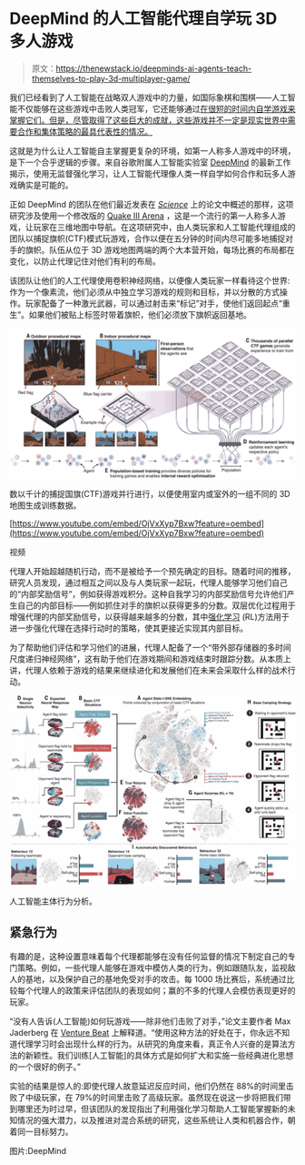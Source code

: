 # DeepMind 的人工智能代理自学玩 3D 多人游戏

> 原文：<https://thenewstack.io/deepminds-ai-agents-teach-themselves-to-play-3d-multiplayer-game/>

我们已经看到了人工智能在战略双人游戏中的力量，如国际象棋和围棋——人工智能不仅能够在这些游戏中击败人类冠军，它还能够通过[在很短的时间内自学游戏来掌握它们。但是，尽管取得了这些巨大的成就，这些游戏并不一定是现实世界中需要合作和集体策略的最具代表性的情况。](https://thenewstack.io/new-google-ai-achieves-alien-superhuman-mastery-chess-shogi-go-mere-hours/)

这就是为什么让人工智能自主掌握更复杂的环境，如第一人称多人游戏中的环境，是下一个合乎逻辑的步骤。来自谷歌附属人工智能实验室 [DeepMind](https://deepmind.com/) 的最新工作揭示，使用无监督强化学习，让人工智能代理像人类一样自学如何合作和玩多人游戏确实是可能的。

正如 DeepMind 的团队在他们最近发表在 [*Science*](https://science.sciencemag.org/content/364/6443/859) 上的论文中概述的那样，这项研究涉及使用一个修改版的 [Quake III Arena](https://en.wikipedia.org/wiki/Quake_III_Arena) ，这是一个流行的第一人称多人游戏，让玩家在三维地图中导航。在这项研究中，由人类玩家和人工智能代理组成的团队以捕捉旗帜(CTF)模式玩游戏，合作以便在五分钟的时间内尽可能多地捕捉对手的旗帜。队伍从位于 3D 游戏地图两端的两个大本营开始，每场比赛的布局都在变化，以防止代理记住对他们有利的布局。

该团队让他们的人工代理使用卷积神经网络，以便像人类玩家一样看待这个世界:作为一个像素流，他们必须从中独立学习游戏的规则和目标，并以分散的方式操作。玩家配备了一种激光武器，可以通过射击来“标记”对手，使他们返回起点“重生”。如果他们被贴上标签时带着旗帜，他们必须放下旗帜返回基地。

![](img/13910669155581d31849d327a26d7a7c.png)

数以千计的捕捉国旗(CTF)游戏并行进行，以便使用室内或室外的一组不同的 3D 地图生成训练数据。

[https://www.youtube.com/embed/OjVxXyp7Bxw?feature=oembed](https://www.youtube.com/embed/OjVxXyp7Bxw?feature=oembed)

视频

代理人开始超越随机行动，而不是被给予一个预先确定的目标。随着时间的推移，研究人员发现，通过相互之间以及与人类玩家一起玩，代理人能够学习他们自己的“内部奖励信号”，例如获得游戏积分。这种自我学习的内部奖励信号允许他们产生自己的内部目标——例如抓住对手的旗帜以获得更多的分数。双层优化过程用于增强代理的内部奖励信号，以获得越来越多的分数，其中[强化学习](/reinforcement-learning-ready-real-world/) (RL)方法用于进一步强化代理在选择行动时的策略，使其更接近实现其内部目标。

为了帮助他们评估和学习他们的进展，代理人配备了一个“带外部存储器的多时间尺度递归神经网络”，这有助于他们在游戏期间和游戏结束时跟踪分数。从本质上讲，代理人依赖于游戏的结果来继续进化和发展他们在未来会采取什么样的战术行动。

![](img/f7be740b8463a2290c4e96567ee52dbd.png)

人工智能主体行为分析。

## 紧急行为

有趣的是，这种设置意味着每个代理都能够在没有任何监督的情况下制定自己的专门策略。例如，一些代理人能够在游戏中模仿人类的行为，例如跟随队友，监视敌人的基地，以及保护自己的基地免受对手的攻击。每 1000 场比赛后，系统通过比较每个代理人的政策来评估团队的表现如何；赢的不多的代理人会模仿表现更好的玩家。

“没有人告诉(人工智能)如何玩游戏——除非他们击败了对手，”论文主要作者 Max Jaderberg 在 [Venture Beat](https://venturebeat.com/2019/05/30/deepminds-ai-can-defeat-human-players-in-quake-iii-arenas-capture-the-flag-mode/) 上解释道。“使用这种方法的好处在于，你永远不知道代理学习时会出现什么样的行为。从研究的角度来看，真正令人兴奋的是算法方法的新颖性。我们训练[人工智能]的具体方式是如何扩大和实施一些经典进化思想的一个很好的例子。”

实验的结果是惊人的:即使代理人故意延迟反应时间，他们仍然在 88%的时间里击败了中级玩家，在 79%的时间里击败了高级玩家。虽然现在说这一步将把我们带到哪里还为时过早，但该团队的发现指出了利用强化学习帮助人工智能掌握新的未知情况的强大潜力，以及推进对混合系统的研究，这些系统让人类和机器合作，朝着同一目标努力。

图片:DeepMind

<svg xmlns:xlink="http://www.w3.org/1999/xlink" viewBox="0 0 68 31" version="1.1"><title>Group</title> <desc>Created with Sketch.</desc></svg>